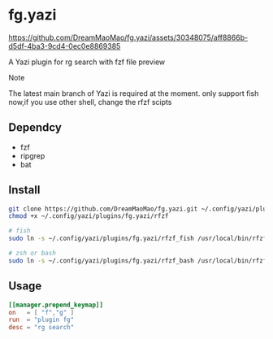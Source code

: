 # fg.yazi



https://github.com/DreamMaoMao/fg.yazi/assets/30348075/aff8866b-d5df-4ba3-9cd4-0ec0e8869385



A Yazi plugin for rg search with fzf file preview

> [!NOTE]
> The latest main branch of Yazi is required at the moment.
> only support fish now,if you use other shell, change the rfzf scipts

## Dependcy
- fzf
- ripgrep
- bat

## Install

```bash
git clone https://github.com/DreamMaoMao/fg.yazi.git ~/.config/yazi/plugins/fg.yazi
chmod +x ~/.config/yazi/plugins/fg.yazi/rfzf

# fish
sudo ln -s ~/.config/yazi/plugins/fg.yazi/rfzf_fish /usr/local/bin/rfzf

# zsh or bash
sudo ln -s ~/.config/yazi/plugins/fg.yazi/rfzf_bash /usr/local/bin/rfzf

```

## Usage

```toml
[[manager.prepend_keymap]]
on   = [ "f","g" ]
run  = "plugin fg"
desc = "rg search"
```

